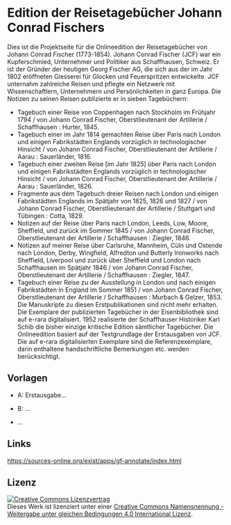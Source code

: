 # Edition der Reisetagebücher Johann Conrad Fischers

Dies ist die Projektseite für die Onlineedition der Reisetagebücher von Johann Conrad Fischer (1773-1854). Johann Conrad Fischer (JCF) war ein Kupferschmied, Unternehmer und Politiker aus Schaffhausen, Schweiz. Er ist der Gründer der heutigen Georg Fischer AG, die sich aus der im Jahr 1802 eröffneten Giesserei für Glocken und Feuerspritzen entwickelte. JCF unternahm zahlreiche Reisen und pflegte ein Netzwerk mit Wissenschaftlern, Unternehmern und Persönlichkeiten in ganz Europa. Die Notizen zu seinen Reisen publizierte er in sieben Tagebüchern:
- Tagebuch einer Reise von Coppenhagen nach Stockholm im Frühjahr 1794 / von Johann Conrad Fischer, Oberstlieutenant der Artillerie / Schaffhausen : Hurter, 1845.
- Tagebuch einer im Jahr 1814 gemachten Reise über Paris nach London und einigen Fabrikstädten Englands vorzüglich in technologischer Hinsicht / von Johann Conrad Fischer, Oberstlieutenant der Artillerie / Aarau : Sauerländer, 1816.
- Tagebuch einer zweiten Reise [im Jahr 1825] über Paris nach London und einigen Fabrikstädten Englands vorzüglich in technologischer Hinsicht / von Johann Conrad Fischer, Oberstlieutenant der Artillerie / Aarau : Sauerländer, 1826.
- Fragmente aus dem Tagebuch dreier Reisen nach London und einigen Fabrikstädten Englands im Spätjahr von 1825, 1826 und 1827 / von Johann Conrad Fischer, Oberstlieutenant der Artillerie / Stuttgart und Tübingen : Cotta, 1829.
- Notizen auf der Reise über Paris nach London, Leeds, Low, Moore, Sheffield, und zurück im Sommer 1845 / von Johann Conrad Fischer, Oberstlieutenant der Artillerie / Schaffhausen : Ziegler, 1846.
- Notizen auf meiner Reise über Carlsruhe, Mannheim, Cüln und Ostende nach London, Derby, Wingfield, Alfredton und Butterly Ironworks nach Sheffield, Liverpool und zurück über Sheffield und London nach Schaffhausen im Spätjahr 1846 / von Johann Conrad Fischer, Oberstlieutenant der Artillerie / Schaffhausen : Ziegler, 1847.
- Tagebuch einer Reise zu der Ausstellung in London und nach einigen Fabrikstädten in England im Sommer 1851 / von Johann Conrad Fischer, Oberstlieutenant der Artillerie / Schaffhausen : Murbach & Gelzer, 1853.
Die Manuskripte zu diesen Erstpublikationen sind nicht mehr erhalten. Die Exemplare der publizierten Tagebücher in der Eisenbibliothek sind auf e-rara digitalisiert.
1952 realisierte der Schaffhauser Historiker Karl Schib die bisher einzige kritische Edition sämtlicher Tagebücher.
Die Onlineedition basiert auf der Textgrundlage der Erstausgaben von JCF. Die auf e-rara digitalisierten Exemplare sind die Referenzexemplare, darin enthaltene handschriftliche Bemerkungen etc. werden berücksichtigt.

## Vorlagen

- A: Erstausgabe...

- B: ...

- ...

## Links

https://sources-online.org/exist/apps/gf-annotate/index.html

## Lizenz
<a rel="license" href="http://creativecommons.org/licenses/by-sa/4.0/"><img alt="Creative Commons Lizenzvertrag" style="border-width:0" src="https://i.creativecommons.org/l/by-sa/4.0/80x15.png" /></a><br />Dieses Werk ist lizenziert unter einer <a rel="license" href="http://creativecommons.org/licenses/by-sa/4.0/">Creative Commons Namensnennung - Weitergabe unter gleichen Bedingungen 4.0 International Lizenz</a>.
